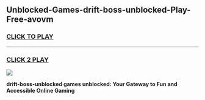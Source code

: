 
## Unblocked-Games-drift-boss-unblocked-Play-Free-avovm
<h3>
<a href="https://premium76.site?title=drift-boss-unblocked&ref=21A">CLICK TO PLAY</a></h3>
<hr>

<h3>
<a href="https://premium76.site?title=drift-boss-unblocked&ref=21A">CLICK 2 PLAY</a>
  
</h3>

<a href="https://premium76.site?title=drift-boss-unblocked&ref=21A"><img src="https://clearcache.store/games.png"></a>


**drift-boss-unblocked games unblocked: Your Gateway to Fun and Accessible Online Gaming**
